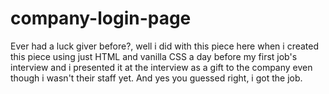 # company-login-page
Ever had a luck giver before?, well i did with this piece here when i created this piece using just HTML and vanilla CSS a day before my first job's interview and i presented it at the interview as a gift to the company even though i wasn't their staff yet. And yes you guessed right, i got the job.
